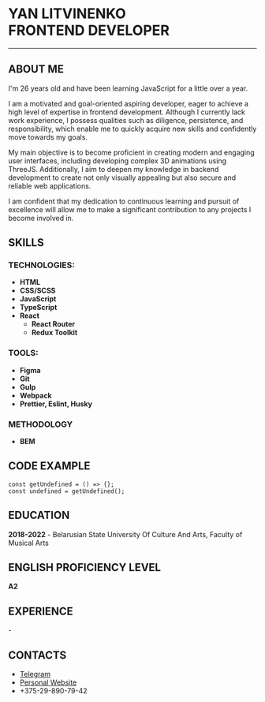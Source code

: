 # YAN LITVINENKO<br>FRONTEND DEVELOPER

---

## ABOUT ME

I'm 26 years old and have been learning JavaScript for a little over a year.

I am a motivated and goal-oriented aspiring developer, eager to achieve a high level of expertise in frontend development. Although I currently lack work experience, I possess qualities such as diligence, persistence, and responsibility, which enable me to quickly acquire new skills and confidently move towards my goals.

My main objective is to become proficient in creating modern and engaging user interfaces, including developing complex 3D animations using ThreeJS. Additionally, I aim to deepen my knowledge in backend development to create not only visually appealing but also secure and reliable web applications.

I am confident that my dedication to continuous learning and pursuit of excellence will allow me to make a significant contribution to any projects I become involved in.

## SKILLS

### TECHNOLOGIES:

- **HTML**
- **CSS/SCSS**
- **JavaScript**
- **TypeScript**
- **React**
  - **React Router**
  - **Redux Toolkit**

### TOOLS:

- **Figma**
- **Git**
- **Gulp**
- **Webpack**
- **Prettier, Eslint, Husky**

### METHODOLOGY

- **BEM**

## CODE EXAMPLE

```
const getUndefined = () => {};
const undefined = getUndefined();
```

## EDUCATION

**2018-2022** - Belarusian State University Of Culture And Arts, Faculty of Musical Arts

## ENGLISH PROFICIENCY LEVEL

**A2**

## EXPERIENCE

\-

## CONTACTS

- [Telegram](https://t.me/xDarth_Vaderx)
- [Personal Website](https://pixelpulse.by)
- +375-29-890-79-42
